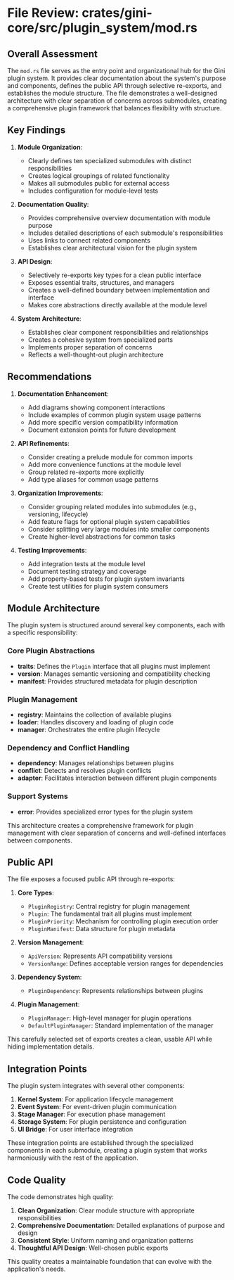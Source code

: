 # File Review: crates/gini-core/src/plugin_system/mod.rs

## Overall Assessment

The `mod.rs` file serves as the entry point and organizational hub for the Gini plugin system. It provides clear documentation about the system's purpose and components, defines the public API through selective re-exports, and establishes the module structure. The file demonstrates a well-designed architecture with clear separation of concerns across submodules, creating a comprehensive plugin framework that balances flexibility with structure.

## Key Findings

1. **Module Organization**:
   - Clearly defines ten specialized submodules with distinct responsibilities
   - Creates logical groupings of related functionality
   - Makes all submodules public for external access
   - Includes configuration for module-level tests

2. **Documentation Quality**:
   - Provides comprehensive overview documentation with module purpose
   - Includes detailed descriptions of each submodule's responsibilities
   - Uses links to connect related components
   - Establishes clear architectural vision for the plugin system

3. **API Design**:
   - Selectively re-exports key types for a clean public interface
   - Exposes essential traits, structures, and managers
   - Creates a well-defined boundary between implementation and interface
   - Makes core abstractions directly available at the module level

4. **System Architecture**:
   - Establishes clear component responsibilities and relationships
   - Creates a cohesive system from specialized parts
   - Implements proper separation of concerns
   - Reflects a well-thought-out plugin architecture

## Recommendations

1. **Documentation Enhancement**:
   - Add diagrams showing component interactions
   - Include examples of common plugin system usage patterns
   - Add more specific version compatibility information
   - Document extension points for future development

2. **API Refinements**:
   - Consider creating a prelude module for common imports
   - Add more convenience functions at the module level
   - Group related re-exports more explicitly
   - Add type aliases for common usage patterns

3. **Organization Improvements**:
   - Consider grouping related modules into submodules (e.g., versioning, lifecycle)
   - Add feature flags for optional plugin system capabilities
   - Consider splitting very large modules into smaller components
   - Create higher-level abstractions for common tasks

4. **Testing Improvements**:
   - Add integration tests at the module level
   - Document testing strategy and coverage
   - Add property-based tests for plugin system invariants
   - Create test utilities for plugin system consumers

## Module Architecture

The plugin system is structured around several key components, each with a specific responsibility:

### Core Plugin Abstractions
- **traits**: Defines the `Plugin` interface that all plugins must implement
- **version**: Manages semantic versioning and compatibility checking
- **manifest**: Provides structured metadata for plugin description

### Plugin Management
- **registry**: Maintains the collection of available plugins
- **loader**: Handles discovery and loading of plugin code
- **manager**: Orchestrates the entire plugin lifecycle

### Dependency and Conflict Handling
- **dependency**: Manages relationships between plugins
- **conflict**: Detects and resolves plugin conflicts
- **adapter**: Facilitates interaction between different plugin components

### Support Systems
- **error**: Provides specialized error types for the plugin system

This architecture creates a comprehensive framework for plugin management with clear separation of concerns and well-defined interfaces between components.

## Public API

The file exposes a focused public API through re-exports:

1. **Core Types**:
   - `PluginRegistry`: Central registry for plugin management
   - `Plugin`: The fundamental trait all plugins must implement
   - `PluginPriority`: Mechanism for controlling plugin execution order
   - `PluginManifest`: Data structure for plugin metadata

2. **Version Management**:
   - `ApiVersion`: Represents API compatibility versions
   - `VersionRange`: Defines acceptable version ranges for dependencies

3. **Dependency System**:
   - `PluginDependency`: Represents relationships between plugins

4. **Plugin Management**:
   - `PluginManager`: High-level manager for plugin operations
   - `DefaultPluginManager`: Standard implementation of the manager

This carefully selected set of exports creates a clean, usable API while hiding implementation details.

## Integration Points

The plugin system integrates with several other components:

1. **Kernel System**: For application lifecycle management
2. **Event System**: For event-driven plugin communication
3. **Stage Manager**: For execution phase management
4. **Storage System**: For plugin persistence and configuration
5. **UI Bridge**: For user interface integration

These integration points are established through the specialized components in each submodule, creating a plugin system that works harmoniously with the rest of the application.

## Code Quality

The code demonstrates high quality:

1. **Clean Organization**: Clear module structure with appropriate responsibilities
2. **Comprehensive Documentation**: Detailed explanations of purpose and design
3. **Consistent Style**: Uniform naming and organization patterns
4. **Thoughtful API Design**: Well-chosen public exports

This quality creates a maintainable foundation that can evolve with the application's needs.